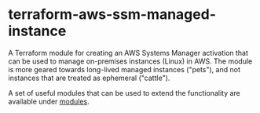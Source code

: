 # terraform-aws-ssm-managed-instance
A Terraform module for creating an AWS Systems Manager activation that can be used to manage on-premises instances (Linux) in AWS. The module is more geared towards long-lived managed instances ("pets"), and not instances that are treated as ephemeral ("cattle").

A set of useful modules that can be used to extend the functionality are available under [modules](modules).
